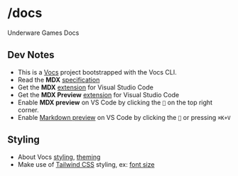 # /docs

Underware Games Docs

## Dev Notes

* This is a [Vocs](https://vocs.dev) project bootstrapped with the Vocs CLI.
* Read the **MDX** [specification](https://mdxjs.com/docs/)
* Get the **MDX** [extension](https://marketplace.visualstudio.com/items?itemName=unifiedjs.vscode-mdx) for Visual Studio Code
* Get the **MDX Preview** [extension](https://marketplace.visualstudio.com/items?itemName=xyc.vscode-mdx-preview) for Visual Studio Code
* Enable **MDX preview** on VS Code by clicking the `🔎` on the top right corner.
* Enable [Markdown preview](https://code.visualstudio.com/docs/languages/markdown#_markdown-preview) on VS Code by clicking the `🔎` or pressing `⌘K+V`

## Styling

* About Vocs [styling](https://vocs.dev/docs/guides/styling), [theming](https://vocs.dev/docs/guides/theming)
* Make use of [Tailwind CSS](https://tailwindcss.com/docs/font-size) styling, ex: [font size](https://tailwindcss.com/docs/font-size)

